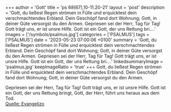 +++
author = 'Gott'
title = 'ps 68(67),10-11.20-21'
layout = 'post'
description = 'Gott, du ließest Regen strömen in Fülle und erquicktest dein verschmachtendes Erbland. Dein Geschöpf fand dort Wohnung; Gott, in deiner Güte versorgst du den Armen.  Gepriesen sei der Herr, Tag für Tag! Gott trägt uns, er ist unsre Hilfe. Gott ist ein Gott, der uns Rettung bri....'
images = ['/symbols/psalmus.jpg']
categories = ['PSALMUS']
tags = ['PSALMUS']
date = '2023-05-23 07:00:06 +0100'
summary = 'Gott, du ließest Regen strömen in Fülle und erquicktest dein verschmachtendes Erbland. Dein Geschöpf fand dort Wohnung; Gott, in deiner Güte versorgst du den Armen.  Gepriesen sei der Herr, Tag für Tag! Gott trägt uns, er ist unsre Hilfe. Gott ist ein Gott, der uns Rettung bri....'
linkedsummaryImage = 'psalmus.jpg'
keepImageRatio = 'true'
+++
Gott, du ließest Regen strömen in Fülle
und erquicktest dein verschmachtendes Erbland.
Dein Geschöpf fand dort Wohnung;
Gott, in deiner Güte versorgst du den Armen.

Gepriesen sei der Herr, Tag für Tag!
Gott trägt uns, er ist unsre Hilfe.
Gott ist ein Gott, der uns Rettung bringt,
Gott, der Herr, führt uns heraus aus dem Tod.<!--more--><br> [Quelle: Evangelizo](https://evangeliumtagfuertag.org/DE/gospel)